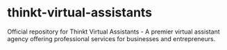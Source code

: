 # thinkt-virtual-assistants
Official repository for Thinkt Virtual Assistants - A premier virtual assistant agency offering professional services for businesses and entrepreneurs.
